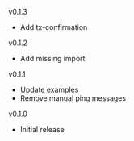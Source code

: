 v0.1.3
* Add tx-confirmation
 
v0.1.2
* Add missing import
 
v0.1.1
* Update examples
* Remove manual ping messages

v0.1.0
* Initial release
